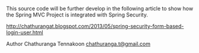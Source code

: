 This source code will be further develop in the following article to show how the Spring MVC Project is integrated with Spring Security.

http://chathurangat.blogspot.com/2013/05/spring-security-form-based-login-user.html

Author
Chathuranga Tennakoon
chathuranga.t@gmail.com
